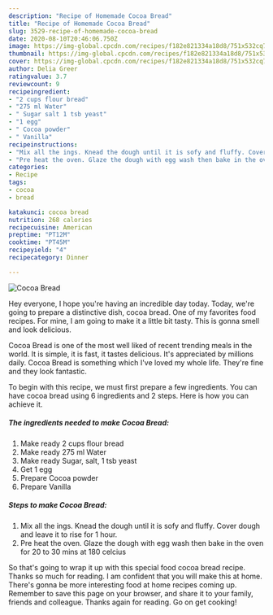 ```yaml
---
description: "Recipe of Homemade Cocoa Bread"
title: "Recipe of Homemade Cocoa Bread"
slug: 3529-recipe-of-homemade-cocoa-bread
date: 2020-08-10T20:46:06.750Z
image: https://img-global.cpcdn.com/recipes/f182e821334a18d8/751x532cq70/cocoa-bread-recipe-main-photo.jpg
thumbnail: https://img-global.cpcdn.com/recipes/f182e821334a18d8/751x532cq70/cocoa-bread-recipe-main-photo.jpg
cover: https://img-global.cpcdn.com/recipes/f182e821334a18d8/751x532cq70/cocoa-bread-recipe-main-photo.jpg
author: Delia Greer
ratingvalue: 3.7
reviewcount: 9
recipeingredient:
- "2 cups flour bread"
- "275 ml Water"
- " Sugar salt 1 tsb yeast"
- "1 egg"
- " Cocoa powder"
- " Vanilla"
recipeinstructions:
- "Mix all the ings. Knead the dough until it is sofy and fluffy. Cover dough and leave it to rise for 1 hour."
- "Pre heat the oven. Glaze the dough with egg wash then bake in the oven for 20 to 30 mins at 180 celcius"
categories:
- Recipe
tags:
- cocoa
- bread

katakunci: cocoa bread 
nutrition: 268 calories
recipecuisine: American
preptime: "PT12M"
cooktime: "PT45M"
recipeyield: "4"
recipecategory: Dinner

---
```



![Cocoa Bread](https://img-global.cpcdn.com/recipes/f182e821334a18d8/751x532cq70/cocoa-bread-recipe-main-photo.jpg)

Hey everyone, I hope you're having an incredible day today. Today, we're going to prepare a distinctive dish, cocoa bread. One of my favorites food recipes. For mine, I am going to make it a little bit tasty. This is gonna smell and look delicious.

Cocoa Bread is one of the most well liked of recent trending meals in the world. It is simple, it is fast, it tastes delicious. It's appreciated by millions daily. Cocoa Bread is something which I've loved my whole life. They're fine and they look fantastic.




To begin with this recipe, we must first prepare a few ingredients. You can have cocoa bread using 6 ingredients and 2 steps. Here is how you can achieve it.

<!--inarticleads1-->

##### The ingredients needed to make Cocoa Bread:

1. Make ready 2 cups flour bread
1. Make ready 275 ml Water
1. Make ready  Sugar, salt, 1 tsb yeast
1. Get 1 egg
1. Prepare  Cocoa powder
1. Prepare  Vanilla




<!--inarticleads2-->

##### Steps to make Cocoa Bread:

1. Mix all the ings. Knead the dough until it is sofy and fluffy. Cover dough and leave it to rise for 1 hour.
1. Pre heat the oven. Glaze the dough with egg wash then bake in the oven for 20 to 30 mins at 180 celcius




So that's going to wrap it up with this special food cocoa bread recipe. Thanks so much for reading. I am confident that you will make this at home. There's gonna be more interesting food at home recipes coming up. Remember to save this page on your browser, and share it to your family, friends and colleague. Thanks again for reading. Go on get cooking!
